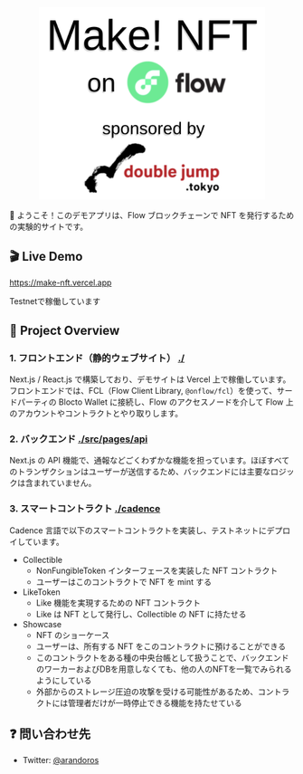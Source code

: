 <p align="center">
    <a href="https://make-nft.vercel.app/">
        <img width="400" src="./etc/banner.png" />
    </a>
</p>

👋 ようこそ！このデモアプリは、Flow ブロックチェーンで NFT を発行するための実験的サイトです。

## 🎬 Live Demo

https://make-nft.vercel.app

Testnetで稼働しています

## 🔎 Project Overview

### 1. フロントエンド（静的ウェブサイト） [./](./)

Next.js / React.js で構築しており、デモサイトは Vercel 上で稼働しています。フロントエンドでは、FCL（Flow Client Library, `@onflow/fcl`）を使って、サードパーティの Blocto Wallet に接続し、Flow のアクセスノードを介して Flow 上のアカウントやコントラクトとやり取りします。

### 2. バックエンド [./src/pages/api](./src/pages/api/)

Next.js の API 機能で、通報などごくわずかな機能を担っています。ほぼすべてのトランザクションはユーザーが送信するため、バックエンドには主要なロジックは含まれていません。


### 3. スマートコントラクト [./cadence](./cadence/)

Cadence 言語で以下のスマートコントラクトを実装し、テストネットにデプロイしています。

- Collectible
    - NonFungibleToken インターフェースを実装した NFT コントラクト
    - ユーザーはこのコントラクトで NFT を mint する
- LikeToken
    - Like 機能を実現するための NFT コントラクト
    - Like は NFT として発行し、Collectible の NFT に持たせる
- Showcase
    - NFT のショーケース
    - ユーザーは、所有する NFT をこのコントラクトに預けることができる
    - このコントラクトをある種の中央台帳として扱うことで、バックエンドのワーカーおよびDBを用意しなくても、他の人のNFTを一覧でみられるようにしている
    - 外部からのストレージ圧迫の攻撃を受ける可能性があるため、コントラクトには管理者だけが一時停止できる機能を持たせている

## ❓ 問い合わせ先

- Twitter: [@arandoros](https://twitter.com/arandoros)
